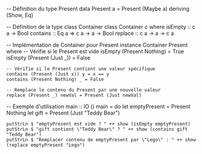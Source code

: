 -- Définition du type Present
data Present a = Present (Maybe a)
    deriving (Show, Eq)

-- Définition de la type class Container
class Container c where
    isEmpty :: c a -> Bool
    contains :: Eq a => c a -> a -> Bool
    replace :: c a -> a -> c a

-- Implémentation de Container pour Present
instance Container Present where
    -- Vérifie si le Present est vide
    isEmpty (Present Nothing) = True
    isEmpty (Present (Just _)) = False

    -- Vérifie si le Present contient une valeur spécifique
    contains (Present (Just x)) y = x == y
    contains (Present Nothing) _ = False

    -- Remplace le contenu du Present par une nouvelle valeur
    replace (Present _) newVal = Present (Just newVal)

-- Exemple d'utilisation
main :: IO ()
main = do
    let emptyPresent = Present Nothing
    let gift = Present (Just "Teddy Bear")

    putStrLn $ "emptyPresent est vide ? " ++ show (isEmpty emptyPresent)
    putStrLn $ "gift contient \"Teddy Bear\" ? " ++ show (contains gift "Teddy Bear")
    putStrLn $ "Remplacer contenu de emptyPresent par \"Lego\" : " ++ show (replace emptyPresent "Lego")
